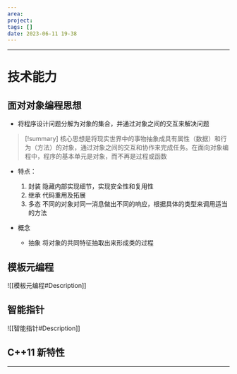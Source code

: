 ```yaml
---
area: 
project: 
tags: []
date: 2023-06-11 19-38
---
```

---
# 技术能力
## 面对对象编程思想
- 将程序设计问题分解为对象的集合，并通过对象之间的交互来解决问题

> [!summary] 
> 核心思想是将现实世界中的事物抽象成具有属性（数据）和行为（方法）的对象，通过对象之间的交互和协作来完成任务。在面向对象编程中，程序的基本单元是对象，而不再是过程或函数

- 特点：
    1. 封装
        隐藏内部实现细节，实现安全性和复用性
    1. 继承
        代码重用及拓展
    1. 多态
        不同的对象对同一消息做出不同的响应，根据具体的类型来调用适当的方法

- 概念
    - 抽象
        将对象的共同特征抽取出来形成类的过程

## 模板元编程
![[模板元编程#Description]]
## 智能指针
![[智能指针#Description]]
## C++11 新特性



---



